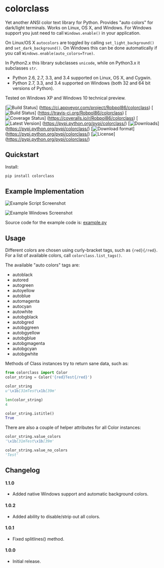 # colorclass

Yet another ANSI color text library for Python. Provides "auto colors" for dark/light terminals. Works on Linux, OS X,
and Windows. For Windows support you just need to call `Windows.enable()` in your application.

On Linux/OS X `autocolors` are toggled by calling `set_light_background()` and `set_dark_background()`. On Windows this
can be done automatically if you call `Windows.enable(auto_colors=True)`.

In Python2.x this library subclasses `unicode`, while on Python3.x it subclasses `str`.

* Python 2.6, 2.7, 3.3, and 3.4 supported on Linux, OS X, and Cygwin.
* Python 2.7, 3.3, and 3.4 supported on Windows (both 32 and 64 bit versions of Python).

Tested on Windows XP and Windows 10 technical preview.

[![Build Status](https://ci.appveyor.com/api/projects/status/l57wo6n5pc83enwt/branch/master?svg=true)]
(https://ci.appveyor.com/project/Robpol86/colorclass)
[![Build Status](https://travis-ci.org/Robpol86/colorclass.svg?branch=master)]
(https://travis-ci.org/Robpol86/colorclass)
[![Coverage Status](https://img.shields.io/coveralls/Robpol86/colorclass.svg)]
(https://coveralls.io/r/Robpol86/colorclass)
[![Latest Version](https://pypip.in/version/colorclass/badge.png)]
(https://pypi.python.org/pypi/colorclass/)
[![Downloads](https://pypip.in/download/colorclass/badge.png)]
(https://pypi.python.org/pypi/colorclass/)
[![Download format](https://pypip.in/format/colorclass/badge.png)]
(https://pypi.python.org/pypi/colorclass/)
[![License](https://pypip.in/license/colorclass/badge.png)]
(https://pypi.python.org/pypi/colorclass/)

## Quickstart

Install:
```bash
pip install colorclass
```

## Example Implementation

![Example Script Screenshot](/example.png?raw=true "Example Script Screenshot")

![Example Windows Screenshot](/example_windows.png?raw=true "Example Windows Screenshot")

Source code for the example code is: [example.py](example.py)

## Usage

Different colors are chosen using curly-bracket tags, such as `{red}{/red}`. For a list of available colors, call
`colorclass.list_tags()`.

The available "auto colors" tags are:

* autoblack
* autored
* autogreen
* autoyellow
* autoblue
* automagenta
* autocyan
* autowhite
* autobgblack
* autobgred
* autobggreen
* autobgyellow
* autobgblue
* autobgmagenta
* autobgcyan
* autobgwhite

Methods of Class instances try to return sane data, such as:

```python
from colorclass import Color
color_string = Color('{red}Test{/red}')

color_string
u'\x1b[31mTest\x1b[39m'

len(color_string)
4

color_string.istitle()
True
```

There are also a couple of helper attributes for all Color instances:

```python
color_string.value_colors
'\x1b[31mTest\x1b[39m'

color_string.value_no_colors
'Test'
```

## Changelog

#### 1.1.0

* Added native Windows support and automatic background colors.

#### 1.0.2

* Added ability to disable/strip out all colors.

#### 1.0.1

* Fixed splitlines() method.

#### 1.0.0

* Initial release.
